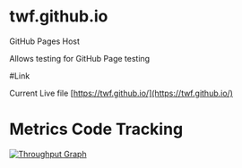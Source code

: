 # twf.github.io
GitHub Pages Host

Allows testing for GitHub Page testing

#Link

Current Live file [https://twf.github.io/](https://twf.github.io/)

# Metrics Code Tracking

[![Throughput Graph](https://graphs.waffle.io/twf/twf.github.io/throughput.svg)](https://waffle.io/twf/twf.github.io/metrics/throughput)
